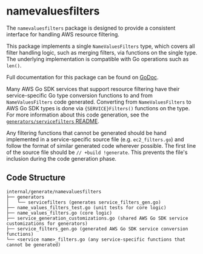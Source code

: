 # namevaluesfilters

The `namevaluesfilters` package is designed to provide a consistent interface for handling AWS resource filtering.

This package implements a single `NameValuesFilters` type, which covers all filter handling logic, such as merging filters, via functions on the single type. The underlying implementation is compatible with Go operations such as `len()`.

Full documentation for this package can be found on [GoDoc](https://godoc.org/terraform-provider-awsgps/internal/generate/namevaluesfilters).

Many AWS Go SDK services that support resource filtering have their service-specific Go type conversion functions to and from `NameValuesFilters` code generated. Converting from `NameValuesFilters` to AWS Go SDK types is done via `{SERVICE}Filters()` functions on the type. For more information about this code generation, see the [`generators/servicefilters` README](generators/servicefilters/README.md).

Any filtering functions that cannot be generated should be hand implemented in a service-specific source file (e.g. `ec2_filters.go`) and follow the format of similar generated code wherever possible. The first line of the source file should be `// +build !generate`. This prevents the file's inclusion during the code generation phase.

## Code Structure

```text
internal/generate/namevaluesfilters
├── generators
│   └── servicefilters (generates service_filters_gen.go)
├── name_values_filters_test.go (unit tests for core logic)
├── name_values_filters.go (core logic)
├── service_generation_customizations.go (shared AWS Go SDK service customizations for generators)
├── service_filters_gen.go (generated AWS Go SDK service conversion functions)
└── <service name>_filters.go (any service-specific functions that cannot be generated)
```
